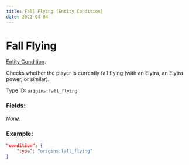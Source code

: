 ```yaml
---
title: Fall Flying (Entity Condition)
date: 2021-04-04
---
```

# Fall Flying

[Entity Condition](../entity_conditions.md).

Checks whether the player is currently fall flying (with an Elytra, an Elytra power, or similar).

Type ID: `origins:fall_flying`

### Fields:

_None._

### Example:
```json
"condition": {
    "type": "origins:fall_flying"
}
```